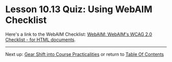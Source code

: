 # Lesson 10.13 Quiz: Using WebAIM Checklist

Here's a link to the WebAIM Checklist:
[WebAIM: WebAIM's WCAG 2.0 Checklist - for HTML documents](http://webaim.org/standards/wcag/checklist).

- - -
Next up: [Gear Shift into Course Practicalities](ND024_Part2_Lesson10_14.md) or return to [Table Of Contents](./ND024_TableOfContents.md)
